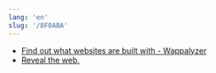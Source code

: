 ```yaml
---
lang: 'en'
slug: '/8F0ABA'
---
```


- [Find out what websites are built with - Wappalyzer](https://www.wappalyzer.com/)
- [Reveal the web.](https://ray.st/)
